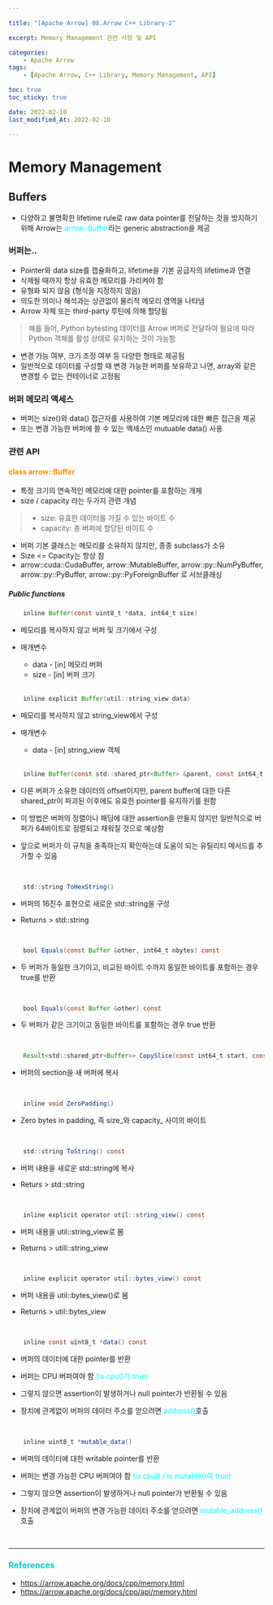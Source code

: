 ```yaml
---

title: "[Apache Arrow] 08.Arrow C++ Library-2" 

excerpt: Memory Management 관련 사항 및 API

categories: 
    - Apache Arrow
tags:
    - [Apache Arrow, C++ Library, Memory Management, API]

toc: true
toc_sticky: true

date: 2022-02-10
last_modified_At: 2022-02-10

---
```


# Memory Management 

## Buffers 
- 다양하고 불명확한 lifetime rule로 raw data pointer를 전달하는 것을 방지하기 위해 Arrow는 <span style="color:	#00FFFF">arrow::Buffer</span>라는 generic abstraction을 제공 

### 버퍼는..
- Pointer와 data size를 캡슐화하고, lifetime을 기본 공급자의 lifetime과 연결          
- 삭제될 때까지 항상 유효한 메모리를 가리켜야 함 
- 유형화 되지 않음 (형식을 지정하지 않음)
- 의도한 의미나 해석과는 상관없이 물리적 메모리 영역을 나타냄 
- Arrow 자체 또는 third-party 루틴에 의해 할당됨 
> 예를 들어, Python bytesting 데이터를 Arrow 버퍼로 전달하여 필요에 따라 Python 객체를 활성 상태로 유지하는 것이 가능함 
- 변경 가능 여부, 크기 조정 여부 등 다양한 형태로 제공됨 
- 일반적으로 데이터를 구성할 때 변경 가능한 버퍼를 보유하고 나면, array와 같은 변경할 수 없는 컨테이너로 고정됨 

### 버퍼 메모리 액세스 
- 버퍼는 size()와 data() 접근자를 사용하여 기본 메모리에 대한 빠른 접근을 제공 
- 또는 변경 가능한 버퍼에 쓸 수 있는 액세스인 mutuable data() 사용 

### 관련 API 

#### <span style="color:#FF8C00">class arrow::Buffer</span>
- 특정 크기의 연속적인 메모리에 대한 pointer를 포함하는 개체 
- size / capacity 라는 두가지 관련 개념 
> - size: 유효한 데이터를 가질 수 있는 바이트 수 
> - capacity: 총 버퍼에 할당된 바이트 수 
- 버퍼 기본 클래스는 메모리를 소유하지 않지만, 종종 subclass가 소유 
- Size <= Cpacity는 항상 참 
- arrow::cuda::CudaBuffer, arrow::MutableBuffer, arrow::py::NumPyBuffer, arrow::py::PyBuffer, arrow::py::PyForeignBuffer 로 서브클래싱 

##### Public functions 
```java
    inline Buffer(const uint8_t *data, int64_t size) 
```
- 메모리를 복사하지 않고 버퍼 및 크기에서 구성 
- 매개변수 
  + data - [in] 메모리 버퍼 
  + size - [in] 버퍼 크기 

  <br>

```java
    inline explicit Buffer(util::string_view data) 
```
- 메모리를 복사하지 않고 string_view에서 구성 
- 매개변수 
  + data - [in] string_view 객체
  
  <br>

```java
    inline Buffer(const std::shared_ptr<Buffer> &parent, const int64_t offset, const int64_t size)
```
- 다른 버퍼가 소유한 데이터의 offset이지만, parent buffer에 대한 다른 shared_ptr이 파괴된 이후에도 유효한 pointer를 유지하기를 원함 
- 이 방법은 버퍼의 정렬이나 패딩에 대한 assertion을 만들지 않지만 일반적으로 버퍼가 64바이트로 정렬되고 채워질 것으로 예상함 
- 앞으로 버퍼가 이 규칙을 충족하는지 확인하는데 도움이 되는 유틸리티 메서드를 추가할 수 있음 

  <br>

```java
    std::string ToHexString() 
```
- 버퍼의 16진수 표현으로 새로운 std::string을 구성 
- Returns > std::string 

  <br>

```java
    bool Equals(const Buffer &other, int64_t nbytes) const
```
- 두 버퍼가 동일한 크기이고, 비교된 바이트 수까지 동일한 바이트를 포함하는 경우 true를 반환 

  <br>

```java
    bool Equals(const Buffer &other) const
```
- 두 버퍼가 같은 크기이고 동일한 바이트를 포함하는 경우 true 반환 

  <br>

```java
    Result<std::shared_ptr<Buffer>> CopySlice(const int64_t start, const int64_t nbytes, MemoryPool *pool = default_memory_pool()) const
```
- 버퍼의 section을 새 버퍼에 복사 

  <br>

```java
    inline void ZeroPadding() 
```
- Zero bytes in padding, 즉 size_와 capacity_ 사이의 바이트 

  <br>

```java
    std::string ToString() const 
```
- 버퍼 내용을 새로운 std::string에 복사 
- Returs > std::string 

  <br>

```java
    inline explicit operator util::string_view() const 
```
- 버퍼 내용을 util::string_view로 봄 
- Returns > utill::string_view 

  <br>

```java
    inline explicit operator util::bytes_view() const
```
- 버퍼 내용을 util::bytes_view()로 봄 
- Returns > util::bytes_view

  <br>

```java
    inline const uint8_t *data() const 
```
- 버퍼의 데이터에 대한 pointer를 반환 
- 버퍼는 CPU 버퍼여야 함 <span style="color:#00FFFF">(is cpu()가 true)</span>
- 그렇지 않으면 assertion이 발생하거나 null pointer가 반환될 수 있음 
- 장치에 관계없이 버퍼의 데이터 주소를 얻으려면 <span style="color:#00FFFF">address()</span>호출 

  <br>

```java
    inline uint8_t *mutable_data()
```
- 버퍼의 데이터에 대한 writable pointer를 반환 
- 버퍼는 변경 가능한 CPU 버퍼여야 함 <span style="color:#00FFFF">(is cpu() / is mutable()이 true)</span>
- 그렇지 않으면 assertion이 발생하거나 null pointer가 반환될 수 있음 
- 장치에 관계없이 버퍼의 변경 가능한 데이터 주소를 얻으려면 <span style="color:#00FFFF">mutable_address()</span>호출 

  <br>

***

### <span style="color:#00CCCC">References</span>
- <https://arrow.apache.org/docs/cpp/memory.html>
- <https://arrow.apache.org/docs/cpp/api/memory.html>